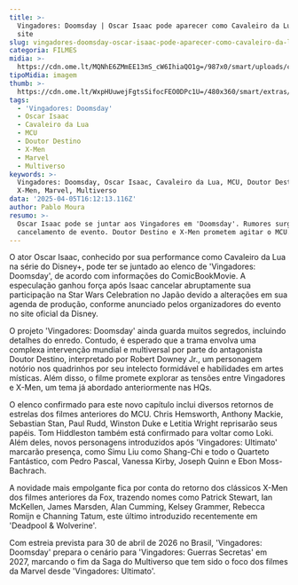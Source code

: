 ```yaml
---
title: >-
  Vingadores: Doomsday | Oscar Isaac pode aparecer como Cavaleiro da Lua, diz
  site
slug: vingadores-doomsday-oscar-isaac-pode-aparecer-como-cavaleiro-da-lua-diz-site
categoria: FILMES
midia: >-
  https://cdn.ome.lt/MQNhE6ZMmEE13mS_cW6IhiaQO1g=/987x0/smart/uploads/conteudo/fotos/cavaleirodalua_tSf4Kap.jpg
tipoMidia: imagem
thumb: >-
  https://cdn.ome.lt/WxpHUuwejFgtsSifocFEO0DPc1U=/480x360/smart/extras/conteudos/cavaleirodalua_UvyVRoo.jpg
tags:
  - 'Vingadores: Doomsday'
  - Oscar Isaac
  - Cavaleiro da Lua
  - MCU
  - Doutor Destino
  - X-Men
  - Marvel
  - Multiverso
keywords: >-
  Vingadores: Doomsday, Oscar Isaac, Cavaleiro da Lua, MCU, Doutor Destino,
  X-Men, Marvel, Multiverso
data: '2025-04-05T16:12:13.116Z'
author: Pablo Moura
resumo: >-
  Oscar Isaac pode se juntar aos Vingadores em 'Doomsday'. Rumores surgem após
  cancelamento de evento. Doutor Destino e X-Men prometem agitar o MCU.
---
```


O ator Oscar Isaac, conhecido por sua performance como Cavaleiro da Lua na série do Disney+, pode ter se juntado ao elenco de 'Vingadores: Doomsday', de acordo com informações do ComicBookMovie. A especulação ganhou força após Isaac cancelar abruptamente sua participação na Star Wars Celebration no Japão devido a alterações em sua agenda de produção, conforme anunciado pelos organizadores do evento no site oficial da Disney.

O projeto 'Vingadores: Doomsday' ainda guarda muitos segredos, incluindo detalhes do enredo. Contudo, é esperado que a trama envolva uma complexa intervenção mundial e multiversal por parte do antagonista Doutor Destino, interpretado por Robert Downey Jr., um personagem notório nos quadrinhos por seu intelecto formidável e habilidades em artes místicas. Além disso, o filme promete explorar as tensões entre Vingadores e X-Men, um tema já abordado anteriormente nas HQs.

O elenco confirmado para este novo capítulo inclui diversos retornos de estrelas dos filmes anteriores do MCU. Chris Hemsworth, Anthony Mackie, Sebastian Stan, Paul Rudd, Winston Duke e Letitia Wright reprisarão seus papéis. Tom Hiddleston também está confirmado para voltar como Loki. Além deles, novos personagens introduzidos após 'Vingadores: Ultimato' marcarão presença, como Simu Liu como Shang-Chi e todo o Quarteto Fantástico, com Pedro Pascal, Vanessa Kirby, Joseph Quinn e Ebon Moss-Bachrach.

A novidade mais empolgante fica por conta do retorno dos clássicos X-Men dos filmes anteriores da Fox, trazendo nomes como Patrick Stewart, Ian McKellen, James Marsden, Alan Cumming, Kelsey Grammer, Rebecca Romijn e Channing Tatum, este último introduzido recentemente em 'Deadpool & Wolverine'.

Com estreia prevista para 30 de abril de 2026 no Brasil, 'Vingadores: Doomsday' prepara o cenário para 'Vingadores: Guerras Secretas' em 2027, marcando o fim da Saga do Multiverso que tem sido o foco dos filmes da Marvel desde 'Vingadores: Ultimato'.
